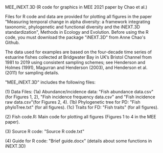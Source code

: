 MEE_iNEXT.3D (R code for graphics in MEE 2021 paper by Chao et al.)

Files for R code and data are provided for plotting all figures in the paper "Measuring temporal change in alpha diversity: a framework integrating taxonomic, phylogenetic and functional diversity and the iNEXT.3D standardization", Methods in Ecology and Evolution. Before using the R code, you must download the package "iNEXT.3D" from Anne Chao's Github. 

The data used for examples are based on the four-decade time series of estuarine fishes collected at Bridgwater Bay in UK’s Bristol Channel from 1981 to 2019 using consistent sampling schemes; see Henderson and Holmes (1991), Magurran and Henderson (2003), and Henderson et al. (2011) for sampling details.  

"MEE_iNEXT.3D" includes the following files:

(1) Data Files: 
(1a) Abundance/incidence data: "Fish abundance data.csv" (for Figures 1, 2), "Fish incidence frequency data.csv" and "Fish incidence raw data.csv"(for Figures 2, 4). 
(1b) Phylogenetic tree for PD: "Fish phyloTree.txt" (for all figures).
(1c) Traits for FD: "Fish traits" (for all figures).

(2) Fish code.R: Main code for plotting all figures (Figures 1 to 4 in the MEE paper).

(3) Source R code: "Source R code.txt"

(4) Guide for R code: "Brief guide.docx" (details about some functions in iNEXT.3D)
